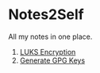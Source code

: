 # Notes2Self

All my notes in one place.

1. [LUKS Encryption](luks_encryption.md)
2. [Generate GPG Keys](generate_gpg_keys.md)
